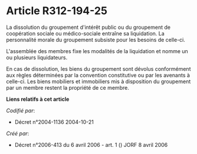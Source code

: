 # Article R312-194-25

La dissolution du groupement d'intérêt public ou du groupement de coopération sociale ou médico-sociale entraîne sa
liquidation. La personnalité morale du groupement subsiste pour les besoins de celle-ci.

L'assemblée des membres fixe les modalités de la liquidation et nomme un ou plusieurs liquidateurs.

En cas de dissolution, les biens du groupement sont dévolus conformément aux règles déterminées par la convention
constitutive ou par les avenants à celle-ci. Les biens mobiliers et immobiliers mis à disposition du groupement par un membre
restent la propriété de ce membre.

**Liens relatifs à cet article**

_Codifié par_:

  - Décret n°2004-1136 2004-10-21

_Créé par_:

  - Décret n°2006-413 du 6 avril 2006 - art. 1 () JORF 8 avril 2006

